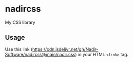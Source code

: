 # nadircss
My CSS library

## Usage
Use this link (https://cdn.jsdelivr.net/gh/Nadir-Software/nadircss@main/nadir.css) in your HTML `<link>` tag.
